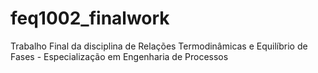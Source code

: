 # feq1002_finalwork
Trabalho Final da disciplina de Relações Termodinâmicas e Equilíbrio de Fases - Especialização em Engenharia de Processos
